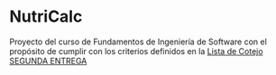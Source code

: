 # NutriCalc
Proyecto del curso de Fundamentos de Ingeniería de Software con el propósito de cumplir con los criterios definidos en la [Lista de Cotejo SEGUNDA ENTREGA](https://github.com/estecimo/NutriCalc/blob/Segunda-Entrega/Documentaci%C3%B3n/LIS%20FIS%202023-Lista%20de%20Cotejo%20SEGUNDA%20Entrega.xlsx)
